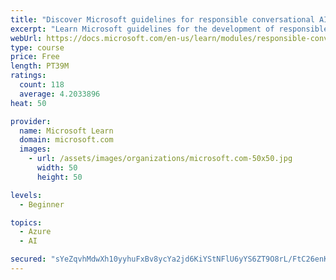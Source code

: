 ```yaml
---
title: "Discover Microsoft guidelines for responsible conversational AI development"
excerpt: "Learn Microsoft guidelines for the development of responsible conversational AI, such as chat bots and voice-controlled systems."
webUrl: https://docs.microsoft.com/en-us/learn/modules/responsible-conversational-ai/
type: course
price: Free
length: PT39M
ratings:
  count: 118
  average: 4.2033896
heat: 50

provider:
  name: Microsoft Learn
  domain: microsoft.com
  images:
    - url: /assets/images/organizations/microsoft.com-50x50.jpg
      width: 50
      height: 50

levels:
  - Beginner

topics:
  - Azure
  - AI

secured: "sYeZqvhMdwXh10yyhuFxBv8ycYa2jd6KiYStNFlU6yYS6ZT9O8rL/FtC26enKsVIvnA2Omz3EVTpd35PxupZFjSnaIxn7QlmGaFd5Fb3BRq1+LOlJCgKKWL3ohMZWX6yE+LLHFFQeeUWLESP36vT+Diow7rSsHLeMR3Ko9nGEoOuqYEJQopbItXsV59MyHYZa5FW4y29ngc7oPle8fGrTHCBiyvMqSxKuhyMmz1b7kNvsxd6yjCWSi+qD5uEV4jupKFxXrpFbyx7w5ZB2QNO3IR4x5Rw7vNEczQ10JBjTACs78WGCUHRW2ZLkWRV5xBat58CLrp4cYOyha4U5XFVy0BMkiSS2KYGE6oeEMitRyJ9bP3JwhhGD6D2eECQtqF/BLTGPuktAsxKm+/zITwC6Uif7mtiTMaIkG0StZOEvNs=;AE06GN0d9cwc43TsXYP6cA=="
---
```


